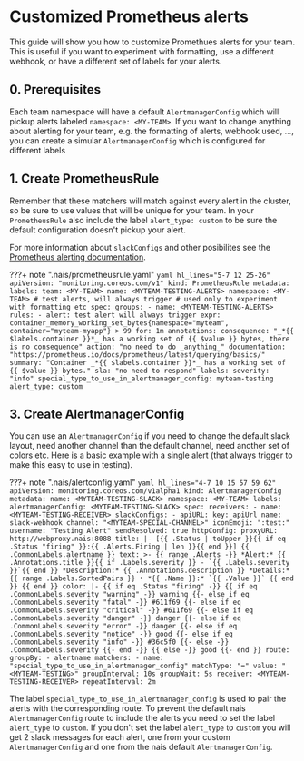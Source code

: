 # Customized Prometheus alerts

This guide will show you how to customize Promethues alerts for your team. This is useful if you want to experiment with formatting, use a different webhook, or have a different set of labels for your alerts.

## 0. Prerequisites

Each team namespace will have a default `AlertmanagerConfig` which will pickup alerts labeled `namespace: <MY-TEAM>`. If you want to change anything about alerting for your team, e.g. the formatting of alerts, webhook used, ..., you can create a simular `AlertmanagerConfig` which is configured for different labels

## 1. Create PrometheusRule

Remember that these matchers will match against every alert in the cluster, so be sure to use values that will be unique for your team.
In your `PrometheusRule` also include the label `alert_type: custom` to be sure the default configuration doesn't pickup your alert.

For more information about `slackConfigs` and other posibilites see the [Prometheus alerting documentation](https://prometheus.io/docs/alerting/latest/configuration/#slack_config).

???+ note ".nais/prometheusrule.yaml"
    ```yaml hl_lines="5-7 12 25-26"
    apiVersion: "monitoring.coreos.com/v1"
    kind: PrometheusRule
    metadata:
      labels:
        team: <MY-TEAM>
      name: <MYTEAM-TESTING-ALERTS>
      namespace: <MY-TEAM>
      # test alerts, will always trigger
      # used only to experiment with formatting etc
    spec:
      groups:
        - name: <MYTEAM-TESTING-ALERTS>
          rules:
            - alert: test alert will always trigger
              expr: container_memory_working_set_bytes{namespace="myteam", container="myteam-myapp"} > 99
              for: 1m
              annotations:
                consequence: "_*{{ $labels.container }}*_ has a working set of {{ $value }} bytes, there is no consequence"
                action: "no need to do _anything_"
                documentation: "https://prometheus.io/docs/prometheus/latest/querying/basics/"
                summary: "Container _*{{ $labels.container }}*_ has a working set of {{ $value }} bytes."
                sla: "no need to respond"
              labels:
                severity: "info"
                special_type_to_use_in_alertmanager_config: myteam-testing
                alert_type: custom
    ```

## 3. Create AlertmanagerConfig

You can use an `AlertmanagerConfig` if you need to change the default slack layout,
need another channel than the default channel, need another set of colors etc.
Here is a basic example with a single alert (that always trigger to make this easy to use in testing).

???+ note ".nais/alertconfig.yaml"
    ```yaml hl_lines="4-7 10 15 57 59 62"
    apiVersion: monitoring.coreos.com/v1alpha1
    kind: AlertmanagerConfig
    metadata:
      name: <MYTEAM-TESTING-SLACK>
      namespace: <MY-TEAM>
      labels:
        alertmanagerConfig: <MYTEAM-TESTING-SLACK>
    spec:
      receivers:
        - name: <MYTEAM-TESTING-RECEIVER>
          slackConfigs:
            - apiURL:
                key: apiUrl
                name: slack-webhook
              channel: "<MYTEAM-SPECIAL-CHANNEL>"
              iconEmoji: ":test:"
              username: "Testing Alert"
              sendResolved: true
              httpConfig:
                proxyURL: http://webproxy.nais:8088
              title: |-
                [{{ .Status | toUpper }}{{ if eq .Status "firing" }}:{{ .Alerts.Firing | len }}{{ end }}] {{ .CommonLabels.alertname }}
              text: >-
                {{ range .Alerts -}}
                *Alert:* {{ .Annotations.title }}{{ if .Labels.severity }} - `{{ .Labels.severity }}`{{ end }}
                *Description:* {{ .Annotations.description }}
                *Details:*
                {{ range .Labels.SortedPairs }} • *{{ .Name }}:* `{{ .Value }}`
                {{ end }}
                {{ end }}
              color: |-
                {{ if eq .Status "firing" -}}
                  {{ if eq .CommonLabels.severity "warning" -}}
                    warning
                  {{- else if eq .CommonLabels.severity "fatal" -}}
                    #611f69
                  {{- else if eq .CommonLabels.severity "critical" -}}
                    #611f69
                  {{- else if eq .CommonLabels.severity "danger" -}}
                    danger
                  {{- else if eq .CommonLabels.severity "error" -}}
                    danger
                  {{- else if eq .CommonLabels.severity "notice" -}}
                    good
                  {{- else if eq .CommonLabels.severity "info" -}}
                    #36c5f0
                  {{- else -}}
                    .CommonLabels.severity
                  {{- end -}}
                {{ else -}}
                good
                {{- end }}
      route:
        groupBy:
          - alertname
        matchers:
          - name: "special_type_to_use_in_alertmanager_config"
            matchType: "="
            value: "<MYTEAM-TESTING>"
        groupInterval: 10s
        groupWait: 5s
        receiver: <MYTEAM-TESTING-RECEIVER>
        repeatInterval: 2m
    ```

The label `special_type_to_use_in_alertmanager_config` is used to pair the alerts with the corresponding route.
To prevent the default nais `AlertmanagerConfig` route to include the alerts you need to
set the label `alert_type` to `custom`. If you don't set the label `alert_type` to `custom` you will get 2
slack messages for each alert, one from your custom `AlertmanagerConfig` and one from the nais default `AlertmanagerConfig`.
